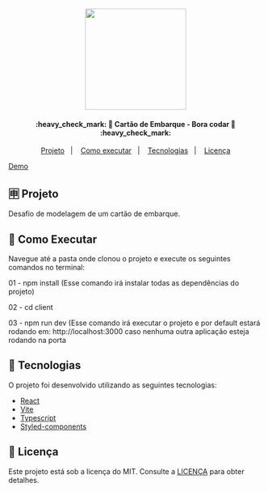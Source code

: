 <h1 align="center">
    <img alt="" title="#CartaoEmbarqueLogo" src="../../../.github/boardingPass.svg" width="200px" />
</h1>

<h4 align="center"> 
	:heavy_check_mark: 🚀 Cartão de Embarque - Bora codar 🚀 :heavy_check_mark:
</h4>

<p align="center">
  <a href="#-projeto">Projeto</a>&nbsp;&nbsp;&nbsp;|&nbsp;&nbsp;&nbsp;
  <a href="#-como-executar">Como executar</a>&nbsp;&nbsp;&nbsp;|&nbsp;&nbsp;&nbsp;
  <a href="#-tecnologias">Tecnologias</a>&nbsp;&nbsp;&nbsp;|&nbsp;&nbsp;&nbsp;
  <a href="#memo-licença">Licença</a>
</p>

<a target="_blank" href="https://bora-codar-five.vercel.app">Demo</a>

## 🈸 Projeto

Desafio de modelagem de um cartão de embarque.

## 🔧 Como Executar
Navegue até a pasta onde clonou o projeto e execute os seguintes comandos no terminal:

01 - npm install (Esse comando irá instalar todas as dependências do projeto)

02 - cd client

03 - npm run dev (Esse comando irá executar o projeto e por default estará rodando em: http://localhost:3000 caso nenhuma outra aplicação esteja rodando na porta

## 🚀 Tecnologias

O projeto foi desenvolvido utilizando as seguintes tecnologias:

- [React](https://reactjs.org)
- [Vite](https://vitejs.dev)
- [Typescript](https://www.typescriptlang.org)
- [Styled-components](https://styled-components.com)

## :memo: Licença
Este projeto está sob a licença do MIT. Consulte a [LICENÇA](LICENSE) para obter detalhes.
